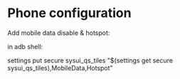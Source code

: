 # Phone configuration

Add mobile data disable & hotspot:

in adb shell:

settings put secure sysui\_qs\_tiles "$(settings get secure sysui\_qs\_tiles),MobileData,Hotspot"
